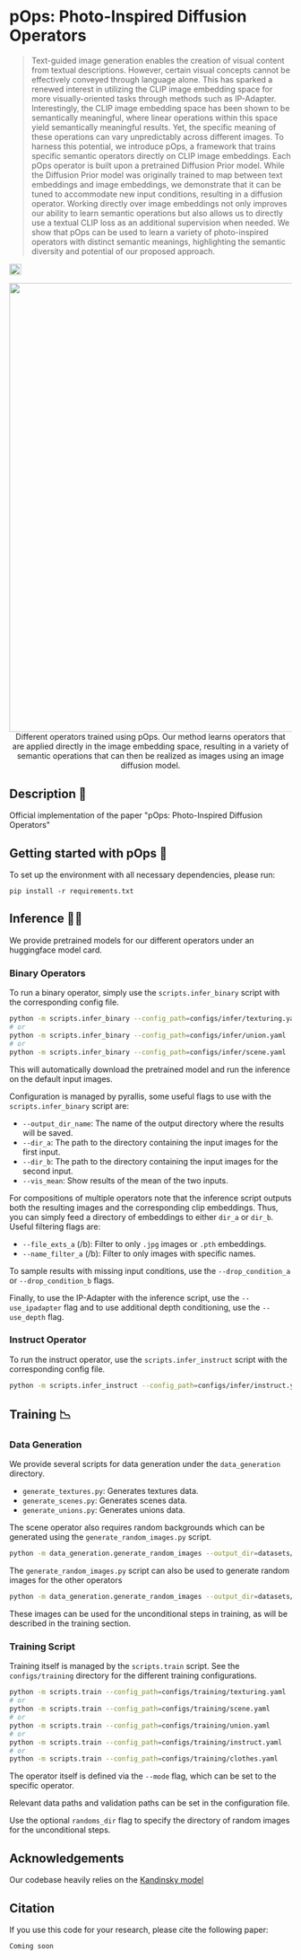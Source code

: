 # pOps: Photo-Inspired Diffusion Operators

 
> Text-guided image generation enables the creation of visual content from textual descriptions. 
However, certain visual concepts cannot be effectively conveyed through language alone.  This has sparked a renewed interest in utilizing the CLIP image embedding space for more visually-oriented tasks through methods such as IP-Adapter. Interestingly, the CLIP image embedding space has been shown to be semantically meaningful, where linear operations within this space yield semantically meaningful results. Yet, the specific meaning of these operations can vary unpredictably across different images.
To harness this potential, we introduce pOps, a framework that trains specific semantic operators directly on CLIP image embeddings. 
Each pOps operator is built upon a pretrained Diffusion Prior model. 
While the Diffusion Prior model was originally trained to map between text embeddings and image embeddings, we demonstrate that it can be tuned to accommodate new input conditions, resulting in a diffusion operator.
Working directly over image embeddings not only improves our ability to learn semantic operations but also allows us to directly use a textual CLIP loss as an additional supervision when needed.
We show that pOps can be used to learn a variety of photo-inspired operators with distinct semantic meanings, highlighting the semantic diversity and potential of our proposed approach.


<a href="https://popspaper.github.io/pOps/"><img src="https://img.shields.io/static/v1?label=Project&message=Website&color=red" height=20.5></a> 

<p align="center">
<img src="https://popspaper.github.io/pOps/static/figures/teaser_pops.jpg" width="800px"/>  
<br>
Different operators trained using pOps. Our method learns operators that are applied directly in the image embedding space, resulting in a variety of semantic operations that can then be realized as images using an image diffusion model.
</p>


## Description :scroll:
Official implementation of the paper "pOps: Photo-Inspired Diffusion Operators"

## Getting started with pOps :rocket:
To set up the environment with all necessary dependencies, please run:
```
pip install -r requirements.txt
```


## Inference 🧑‍🎨



We provide pretrained models for our different operators under an huggingface model card.

### Binary Operators

To run a binary operator, simply use the `scripts.infer_binary` script with the corresponding config file.

```bash
python -m scripts.infer_binary --config_path=configs/infer/texturing.yaml
# or
python -m scripts.infer_binary --config_path=configs/infer/union.yaml
# or
python -m scripts.infer_binary --config_path=configs/infer/scene.yaml
```

This will automatically download the pretrained model and run the inference on the default input images.

Configuration is managed by pyrallis, some useful flags to use with the `scripts.infer_binary` script are:
- `--output_dir_name`: The name of the output directory where the results will be saved.
- `--dir_a`: The path to the directory containing the input images for the first input.
- `--dir_b`: The path to the directory containing the input images for the second input.
- `--vis_mean`: Show results of the mean of the two inputs.

For compositions of multiple operators note that the inference script outputs both the resulting images and the corresponding clip embeddings.
Thus, you can simply feed a directory of embeddings to either `dir_a` or `dir_b`. Useful filtering flags are:
- `--file_exts_a` (/b): Filter to only `.jpg` images or `.pth` embeddings.
- `--name_filter_a` (/b): Filter to only images with specific names.

To sample results with missing input conditions, use the `--drop_condition_a` or `--drop_condition_b` flags.

Finally, to use the IP-Adapter with the inference script, use the `--use_ipadapter` flag and to use additional depth conditioning, use the `--use_depth` flag.

### Instruct Operator

To run the instruct operator, use the `scripts.infer_instruct` script with the corresponding config file.

```bash
python -m scripts.infer_instruct --config_path=configs/infer/instruct.yaml
```

## Training 📉

### Data Generation
We provide several scripts for data generation under the `data_generation` directory.
- `generate_textures.py`: Generates textures data.
- `generate_scenes.py`: Generates scenes data.
- `generate_unions.py`: Generates unions data.

The scene operator also requires random backgrounds which can be generated using the `generate_random_images.py` script.
```bash
python -m data_generation.generate_random_images --output_dir=datasets/random_backgrounds --type=scenes
```

The `generate_random_images.py` script can also be used to generate random images for the other operators
```bash
python -m data_generation.generate_random_images --output_dir=datasets/random_images --type=objects
```

These images can be used for the unconditional steps in training, as will be described in the training section.

### Training Script
Training itself is managed by the `scripts.train` script. See the `configs/training` directory for the different training configurations.

```bash
python -m scripts.train --config_path=configs/training/texturing.yaml
# or 
python -m scripts.train --config_path=configs/training/scene.yaml
# or
python -m scripts.train --config_path=configs/training/union.yaml
# or
python -m scripts.train --config_path=configs/training/instruct.yaml
# or
python -m scripts.train --config_path=configs/training/clothes.yaml
```

The operator itself is defined via the `--mode` flag, which can be set to the specific operator.

Relevant data paths and validation paths can be set in the configuration file.

Use the optional `randoms_dir` flag to specify the directory of random images for the unconditional steps.

## Acknowledgements
Our codebase heavily relies on the [Kandinsky model](https://github.com/ai-forever/Kandinsky-2)

## Citation
If you use this code for your research, please cite the following paper:
```
Coming soon
```

